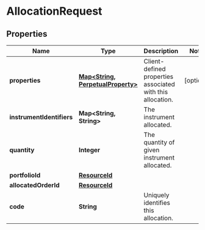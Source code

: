 

# AllocationRequest

## Properties

Name | Type | Description | Notes
------------ | ------------- | ------------- | -------------
**properties** | [**Map&lt;String, PerpetualProperty&gt;**](PerpetualProperty.md) | Client-defined properties associated with this allocation. |  [optional]
**instrumentIdentifiers** | **Map&lt;String, String&gt;** | The instrument allocated. | 
**quantity** | **Integer** | The quantity of given instrument allocated. | 
**portfolioId** | [**ResourceId**](ResourceId.md) |  | 
**allocatedOrderId** | [**ResourceId**](ResourceId.md) |  | 
**code** | **String** | Uniquely identifies this allocation. | 



